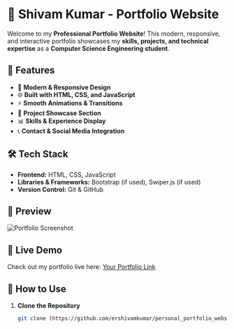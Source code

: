 # 🚀 Shivam Kumar - Portfolio Website

Welcome to my **Professional Portfolio Website**! This modern, responsive, and interactive portfolio showcases my **skills, projects, and technical expertise** as a **Computer Science Engineering student**.

## 🌟 Features

- 🎨 **Modern & Responsive Design**  
- 🌐 **Built with HTML, CSS, and JavaScript**  
- ⚡ **Smooth Animations & Transitions**  
- 📂 **Project Showcase Section**  
- 📊 **Skills & Experience Display**  
- 📞 **Contact & Social Media Integration**

## 🛠️ Tech Stack

- **Frontend:** HTML, CSS, JavaScript  
- **Libraries & Frameworks:** Bootstrap (if used), Swiper.js (if used)  
- **Version Control:** Git & GitHub  

## 📸 Preview

![Portfolio Screenshot](your-image-url)

## 🔗 Live Demo

Check out my portfolio live here: [Your Portfolio Link](https://your-portfolio-link.com)

## 📌 How to Use

1. **Clone the Repository**  
   ```sh
   git clone (https://github.com/ershivamkumar/personal_portfolio_website/tree/main)

